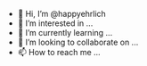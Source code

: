 - 👋 Hi, I’m @happyehrlich
- 👀 I’m interested in ...
- 🌱 I’m currently learning ...
- 💞️ I’m looking to collaborate on ...
- 📫 How to reach me ...

<!---
happyehrlich/happyehrlich is a ✨ special ✨ repository because its `README.md` (this file) appears on your GitHub profile.
You can click the Preview link to take a look at your changes.
--->
